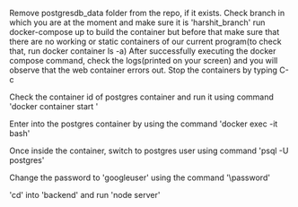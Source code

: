 Remove postgresdb_data folder from the repo, if it exists.
Check branch in which you are at the moment and make sure it is 'harshit_branch'
run docker-compose up to build the container but before that make sure that there are no working or static containers of our current program(to check that, run docker container ls -a)
After successfully executing the docker compose command, check the logs(printed on your screen) and you will observe that the web container errors out. Stop the containers by typing C-c

Check the container id of postgres container and run it using command 'docker container start <Container-ID>'

Enter into the postgres container by using the command 'docker exec -it <container-id> bash'

Once inside the container, switch to postgres user using command 'psql -U postgres'

Change the password to 'googleuser' using the command '\password'

'cd' into 'backend' and run 'node server'
